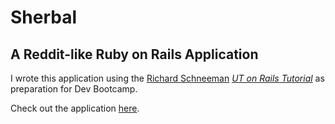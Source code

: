 # Sherbal
## A Reddit-like Ruby on Rails Application

I wrote this application using the [Richard Schneeman](http://schneems.com/) [*UT on Rails Tutorial*](http://schneems.com/ut-rails) as preparation for Dev Bootcamp.

Check out the application [here](http://sherbal.herokuapp.com).